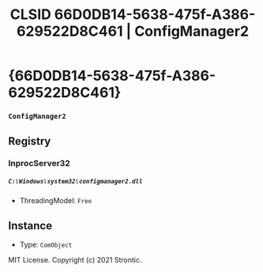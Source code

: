 ﻿---
title: "CLSID 66D0DB14-5638-475f-A386-629522D8C461 | ConfigManager2"
excerpt: What is COM-Object CLSID 66D0DB14-5638-475f-A386-629522D8C461?
---

# {66D0DB14-5638-475f-A386-629522D8C461}

### `ConfigManager2`

## Registry


### InprocServer32

##### `C:\Windows\system32\configmanager2.dll`
* ThreadingModel: `Free`

## Instance

* Type: `ComObject`

MIT License. Copyright (c) 2021 Strontic.


